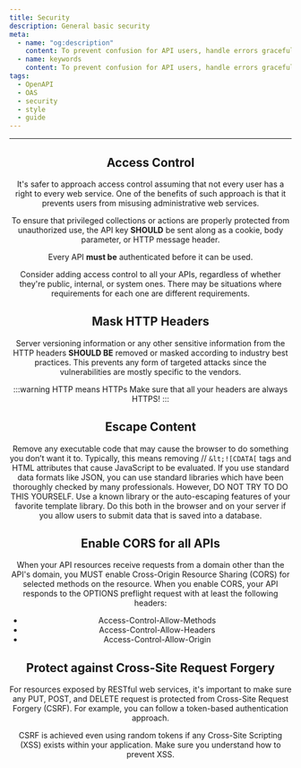 ```yaml
---
title: Security
description: General basic security
meta:
  - name: "og:description"
    content: To prevent confusion for API users, handle errors gracefully and return standard HTTP response codes
  - name: keywords
    content: To prevent confusion for API users, handle errors gracefully and return standard HTTP response codes
tags:
  - OpenAPI
  - OAS
  - security
  - style
  - guide
---
```


<Header/>

---

## Access Control

It's safer to approach access control assuming that not every user has a right to every web service.
One of the benefits of such approach is that it prevents users from misusing administrative web services.

To ensure that privileged collections or actions are properly protected from unauthorized use,
the API key **SHOULD** be sent along as a cookie, body parameter, or HTTP message header.

Every API **must be** authenticated before it can be used.

Consider adding access control to all your APIs, regardless of whether they're public, internal, or system ones.
There may be situations where requirements for each one are different requirements.

## Mask HTTP Headers

Server versioning information or any other sensitive information
from the HTTP headers **SHOULD BE** removed or masked according to industry best practices.
This prevents any form of targeted attacks since the vulnerabilities are mostly specific to the vendors.

:::warning HTTP means HTTPs
Make sure that all your headers are always HTTPS!
:::

## Escape Content

Remove any executable code that may cause the browser to do something you don’t want it to.
Typically, this means removing // `&lt;![CDATA[` tags and HTML attributes that cause JavaScript to be evaluated.
If you use standard data formats like JSON, you can use standard libraries
which have been thoroughly checked by many professionals.
However, DO NOT TRY TO DO THIS YOURSELF.
Use a known library or the auto-escaping features of your favorite template library.
Do this both in the browser and on your server if you allow users to submit data that is saved into a database.

## Enable CORS for all APIs

When your API resources receive requests from a domain other than the API's domain,
you MUST enable Cross-Origin Resource Sharing (CORS) for selected methods on the resource.
When you enable CORS, your API responds to the OPTIONS preflight request with at least the following headers:

- Access-Control-Allow-Methods
- Access-Control-Allow-Headers
- Access-Control-Allow-Origin

## Protect against Cross-Site Request Forgery

For resources exposed by RESTful web services, it's important to make sure any PUT, POST, and DELETE request
is protected from Cross-Site Request Forgery (CSRF). For example, you can follow a token-based authentication approach.

CSRF is achieved even using random tokens if any Cross-Site Scripting (XSS) exists within your application.
Make sure you understand how to prevent XSS.
